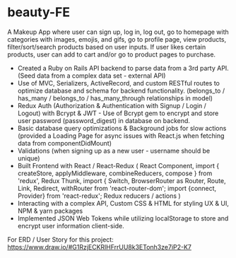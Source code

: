 # beauty-FE


A Makeup App where user can sign up, log in, log out, go to homepage with categories with images, emojis, and gifs, go to profile page, view products, filter/sort/search products based on user inputs. If user likes certain products, user can add to cart and/or go to product pages to purchase.

+ Created a Ruby on Rails API backend to parse data from a 3rd party API. (Seed data from a complex data set - external API) 
+ Use of MVC, Serializers, ActiveRecord, and custom RESTful routes to optimize database and schema for backend functionality. (belongs_to / has_many / belongs_to / has_many_through relationships in model)
+ Redux Auth (Authorization & Authentication with Signup / Login / Logout) with Bcrypt & JWT - Use of Bcrypt gem to encrypt and store user password (password_digest) in database on backend.
+ Basic database query optimizations & Background jobs for slow actions (provided a Loading Page for async issues with React.js when fetching data from componentDidMount) 
+ Validations (when signing up as a new user - username should be unique) 
+ Built Frontend with React / React-Redux ( React Component, import { createStore, applyMiddleware, combineReducers, compose } from 'redux', Redux Thunk, import { Switch, BrowserRouter as Router, Route, Link, Redirect, withRouter from 'react-router-dom'; import {connect, Provider} from 'react-redux'; Redux reducers / actions )
+ Interacting with a complex API, Custom CSS & HTML for styling UX & UI,  NPM & yarn packages
+ Implemented JSON Web Tokens while utilizing localStorage to store and encrypt user information client-side.

For ERD / User Story for this project:
https://www.draw.io/#G1RzjECKRlHFrrUU8k3ETonh3ze7iP2-K7
